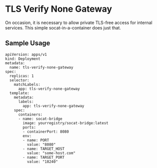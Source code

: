 # TLS Verify None Gateway

On occasion, it is necessary to allow private TLS-free access for internal services. This simple socat-in-a-container does just that.

Sample Usage
---
```
apiVersion: apps/v1
kind: Deployment
metadata:
  name: tls-verify-none-gateway
spec:
  replicas: 1
  selector:
    matchLabels:
      app: tls-verify-none-gateway
  template:
    metadata:
      labels:
        app: tls-verify-none-gateway
    spec:
      containers:
      - name: socat-bridge
        image: yourregistry/socat-bridge:latest
        ports:
        - containerPort: 8080
        env:
        - name: PORT
          value: "8080"
        - name: TARGET_HOST
          value: "some-host.com"
        - name: TARGET_PORT
          value: "18240"
```
